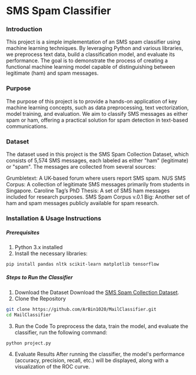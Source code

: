 # SMS Spam Classifier
### Introduction
This project is a simple implementation of an SMS spam classifier using machine learning techniques. By leveraging Python and various libraries, we preprocess text data, build a classification model, and evaluate its performance. The goal is to demonstrate the process of creating a functional machine learning model capable of distinguishing between legitimate (ham) and spam messages.

### Purpose
The purpose of this project is to provide a hands-on application of key machine learning concepts, such as data preprocessing, text vectorization, model training, and evaluation. We aim to classify SMS messages as either spam or ham, offering a practical solution for spam detection in text-based communications.

### Dataset
The dataset used in this project is the SMS Spam Collection Dataset, which consists of 5,574 SMS messages, each labeled as either "ham" (legitimate) or "spam". The messages are collected from several sources:

Grumbletext: A UK-based forum where users report SMS spam.
NUS SMS Corpus: A collection of legitimate SMS messages primarily from students in Singapore.
Caroline Tag’s PhD Thesis: A set of SMS ham messages included for research purposes.
SMS Spam Corpus v.0.1 Big: Another set of ham and spam messages publicly available for spam research.

### Installation & Usage Instructions
##### Prerequisites
1. Python 3.x installed
2. Install the necessary libraries:
```bash
pip install pandas nltk scikit-learn matplotlib tensorflow
```
##### Steps to Run the Classifier
1. Download the Dataset
Download the [SMS Spam Collection Dataset](https://www.kaggle.com/datasets/uciml/sms-spam-collection-dataset).
2. Clone the Repository
```bash
git clone https://github.com/ArBin1020/MailClassifier.git
cd MailClassifier
```
3. Run the Code
To preprocess the data, train the model, and evaluate the classifier, run the following command:
```bash
python project.py
```
4. Evaluate Results
After running the classifier, the model's performance (accuracy, precision, recall, etc.) will be displayed, along with a visualization of the ROC curve.


